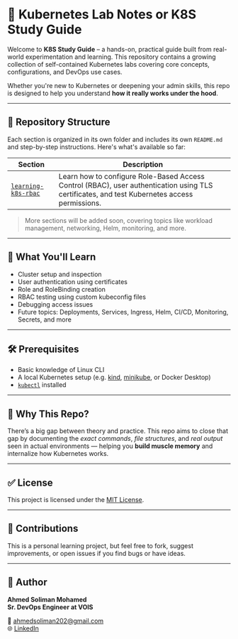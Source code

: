 # 🚀 Kubernetes Lab Notes or K8S Study Guide

Welcome to **K8S Study Guide** – a hands-on, practical guide built from real-world experimentation and learning. This repository contains a growing collection of self-contained Kubernetes labs covering core concepts, configurations, and DevOps use cases.

Whether you're new to Kubernetes or deepening your admin skills, this repo is designed to help you understand **how it really works under the hood**.

---

## 📘 Repository Structure

Each section is organized in its own folder and includes its own `README.md` and step-by-step instructions. Here's what's available so far:

| Section | Description |
|--------|-------------|
| [`learning-k8s-rbac`](./learning-k8s-rbac/README.md) | Learn how to configure Role-Based Access Control (RBAC), user authentication using TLS certificates, and test Kubernetes access permissions. |

> More sections will be added soon, covering topics like workload management, networking, Helm, monitoring, and more.

---

## 🧱 What You'll Learn

- Cluster setup and inspection
- User authentication using certificates
- Role and RoleBinding creation
- RBAC testing using custom kubeconfig files
- Debugging access issues
- Future topics: Deployments, Services, Ingress, Helm, CI/CD, Monitoring, Secrets, and more

---

## 🛠 Prerequisites

- Basic knowledge of Linux CLI
- A local Kubernetes setup (e.g. [kind](https://kind.sigs.k8s.io/), [minikube](https://minikube.sigs.k8s.io/), or Docker Desktop)
- [`kubectl`](https://kubernetes.io/docs/tasks/tools/) installed

---

## 📌 Why This Repo?

There’s a big gap between theory and practice. This repo aims to close that gap by documenting the *exact commands*, *file structures*, and *real output* seen in actual environments — helping you **build muscle memory** and internalize how Kubernetes works.

---

## ✅ License

This project is licensed under the [MIT License](LICENSE).

---

## 🙌 Contributions

This is a personal learning project, but feel free to fork, suggest improvements, or open issues if you find bugs or have ideas.

---

## 📣 Author

**Ahmed Soliman Mohamed**  
**Sr. DevOps Engineer at VOIS**  

📧 [ahmedsoliman202@gmail.com](mailto:ahmedsoliman202@gmail.com)  
🌐 [LinkedIn](https://www.linkedin.com/in/ahmed-soliman-moh/)